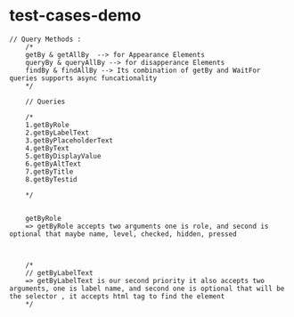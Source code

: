 # test-cases-demo

    // Query Methods :
        /* 
        getBy & getAllBy  --> for Appearance Elements
        queryBy & queryAllBy --> for disapperance Elements
        findBy & findAllBy --> Its combination of getBy and WaitFor queries supports async funcationality
        */

        // Queries 

        /*
        1.getByRole
        2.getByLabelText
        3.getByPlaceholderText
        4.getByText
        5.getByDisplayValue
        6.getByAltText
        7.getByTitle
        8.getByTestid

        */

    
        getByRole 
        => getByRole accepts two arguments one is role, and second is optional that maybe name, level, checked, hidden, pressed

      

        /*
        // getByLabelText
        => getByLabelText is our second priority it also accepts two arguments, one is label name, and second one is optional that will be the selector , it accepts html tag to find the element
        */
